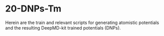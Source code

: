 # 20-DNPs-Tm
Herein are the train and relevant scripts for generating atomistic potentials and the resulting DeepMD-kit trained potentials (DNPs).

